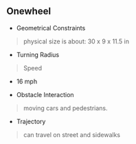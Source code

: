 ## Onewheel
* Geometrical Constraints

>physical size is about: 30 x 9 x 11.5 in

* Turning Radius

>Speed

* 16 mph

* Obstacle Interaction

>moving cars and pedestrians. 

* Trajectory

>can travel on street and sidewalks